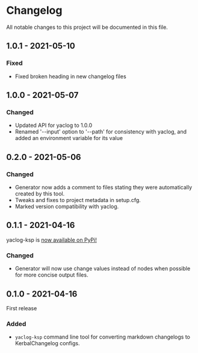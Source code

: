# Changelog

All notable changes to this project will be documented in this file.

## 1.0.1 - 2021-05-10

### Fixed

- Fixed broken heading in new changelog files


## 1.0.0 - 2021-05-07

### Changed

- Updated API for yaclog to 1.0.0
- Renamed '--input' option to '--path' for consistency with yaclog, and added an environment variable for its value


## 0.2.0 - 2021-05-06

### Changed

- Generator now adds a comment to files stating they were automatically created by this tool.
- Tweaks and fixes to project metadata in setup.cfg.
- Marked version compatibility with yaclog.


## 0.1.1 - 2021-04-16

yaclog-ksp is [now available on PyPi!](https://pypi.org/project/yaclog-ksp/)

### Changed

- Generator will now use change values instead of nodes when possible for more concise output files.


## 0.1.0 - 2021-04-16

First release

### Added

- `yaclog-ksp` command line tool for converting markdown changelogs to KerbalChangelog configs.